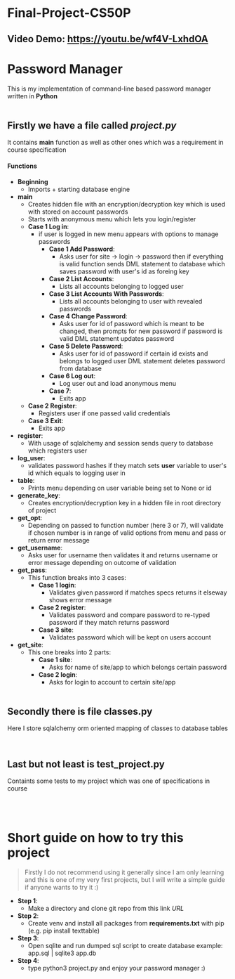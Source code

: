 # Final-Project-CS50P
## Video Demo: https://youtu.be/wf4V-LxhdOA
# Password Manager
This is my implementation of command-line based password manager written in **Python** <br><br>

## Firstly we have a file called ***project.py*** <br>
It contains **main** function as well as other ones which was a requirement in course specification <br> 
#### Functions
- **Beginning** <br>
    + Imports + starting database engine
- **main** <br>
    + Creates hidden file with an encryption/decryption key which is used with stored on account passwords
    + Starts with anonymous menu which lets you login/register
    + **Case 1 Log in**:
        + if user is logged in new menu appears with options to manage passwords
            + **Case 1 Add Password**:
                * Asks user for site -> login -> password then if everything is valid function sends DML statement to database which saves password with user's id as foreing key
            + **Case 2 List Accounts**:
                * Lists all accounts belonging to logged user
            + **Case 3 List Accounts With Passwords**:
                * Lists all accounts belonging to user with revealed passwords
            + **Case 4 Change Password**:
                * Asks user for id of password which is meant to be changed, then prompts for new password if password is valid DML statement updates password
            + **Case 5 Delete Password**:
                * Asks user for id of password if certain id exists and belongs to logged user DML statement deletes password from database
            + **Case 6 Log out**:
                * Log user out and load anonymous menu
            + **Case 7**:
                * Exits app
    + **Case 2 Register**:
        * Registers user if one passed valid credentials
    + **Case 3 Exit**:
        * Exits app
- **register**:
    + With usage of sqlalchemy and session sends query to database which registers user
- **log_user**:
    + validates password hashes if they match sets **user** variable to user's id which equals to logging user in
- **table**:
    + Prints menu depending on user variable being set to None or id
- **generate_key**:
    + Creates encryption/decryption key in a hidden file in root directory of project
- **get_opt**:
    + Depending on passed to function number (here 3 or 7), will validate if chosen number is in range of valid options from menu and pass or return error message
- **get_username**:
    + Asks user for username then validates it and returns username or error message depending on outcome of validation
- **get_pass**:
    + This function breaks into 3 cases:
        * **Case 1 login**:
            * Validates given password if matches specs returns it elseway shows error message
        * **Case 2 register**:
            * Validates password and compare password to re-typed password if they match returns password
        * **Case 3 site**:
            * Validates password which will be kept on users account
- **get_site**:
    + This one breaks into 2 parts:
        * **Case 1 site**:
            * Asks for name of site/app to which belongs certain password
        * **Case 2 login**:
            * Asks for login to account to certain site/app
<br><br>

## Secondly there is file **classes.py**
Here I store sqlalchemy orm oriented mapping of classes to database tables

<br>

## Last but not least is **test_project.py**
Containts some tests to my project which was one of specifications in course

<br><br>

# Short guide on how to try this project
> Firstly I do not recommend using it generally since I am only learning and this is one of my very first projects, but I will write a simple guide if anyone wants to try it :)
+ **Step 1**:
    * Make a directory and clone git repo from this link *URL*
+ **Step 2**:
    * Create venv and install all packages from **requirements.txt** with pip (e.g. pip install texttable)
+ **Step 3**:
    * Open sqlite and run dumped sql script to create database
    example: app.sql | sqlite3 app.db
+ **Step 4**:
    * type python3 project.py and enjoy your password manager :)
